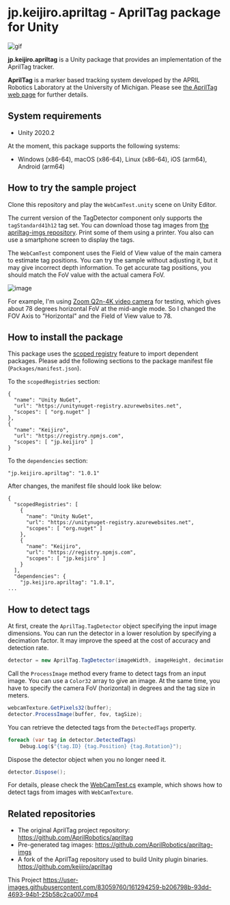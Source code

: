 
jp.keijiro.apriltag - AprilTag package for Unity
================================================

![gif](https://i.imgur.com/1iushmq.gif)

**jp.keijiro.apriltag** is a Unity package that provides an implementation of
the AprilTag tracker.

**AprilTag** is a marker based tracking system developed by the APRIL Robotics
Laboratory at the University of Michigan. Please see [the AprilTag web page]
for further details.

[the AprilTag web page]: https://april.eecs.umich.edu/software/apriltag

System requirements
-------------------

- Unity 2020.2

At the moment, this package supports the following systems:

- Windows (x86-64), macOS (x86-64), Linux (x86-64), iOS (arm64), Android (arm64)

How to try the sample project
-----------------------------

Clone this repository and play the `WebCamTest.unity` scene on Unity Editor.

The current version of the TagDetector component only supports the
`tagStandard41h12` tag set. You can download those tag images from
[the apriltag-imgs repository]. Print some of them using a printer. You also can
use a smartphone screen to display the tags.

[the apriltag-imgs repository]:
  https://github.com/AprilRobotics/apriltag-imgs/tree/master/tagStandard41h12

The `WebCamTest` component uses the Field of View value of the main camera to
estimate tag positions. You can try the sample without adjusting it, but it may
give incorrect depth information. To get accurate tag positions, you should
match the FoV value with the actual camera FoV.

![image](https://i.imgur.com/BUVHSnXl.jpg)

For example, I'm using [Zoom Q2n-4K video camera] for testing, which gives about
78 degrees horizontal FoV at the mid-angle mode. So I changed the FOV Axis to
"Horizontal" and the Field of View value to 78.

[Zoom Q2n-4K video camera]:
  https://zoomcorp.com/en/us/video-recorders/video-recorders/q2n-4k-handy-video-recorder/

How to install the package
--------------------------

This package uses the [scoped registry] feature to import dependent packages.
Please add the following sections to the package manifest file
(`Packages/manifest.json`).

To the `scopedRegistries` section:

```
{
  "name": "Unity NuGet",
  "url": "https://unitynuget-registry.azurewebsites.net",
  "scopes": [ "org.nuget" ]
},
{
  "name": "Keijiro",
  "url": "https://registry.npmjs.com",
  "scopes": [ "jp.keijiro" ]
}
```

To the `dependencies` section:

```
"jp.keijiro.apriltag": "1.0.1"
```

After changes, the manifest file should look like below:

```
{
  "scopedRegistries": [
    {
      "name": "Unity NuGet",
      "url": "https://unitynuget-registry.azurewebsites.net",
      "scopes": [ "org.nuget" ]
    },
    {
      "name": "Keijiro",
      "url": "https://registry.npmjs.com",
      "scopes": [ "jp.keijiro" ]
    }
  ],
  "dependencies": {
    "jp.keijiro.apriltag": "1.0.1",
...
```

[scoped registry]: https://docs.unity3d.com/Manual/upm-scoped.html

How to detect tags
------------------

At first, create the `AprilTag.TagDetector` object specifying the input image
dimensions. You can run the detector in a lower resolution by specifying a
decimation factor. It may improve the speed at the cost of accuracy and
detection rate.

```csharp
detector = new AprilTag.TagDetector(imageWidth, imageHeight, decimation);
```

Call the `ProcessImage` method every frame to detect tags from an input image.
You can use a `Color32` array to give an image. At the same time, you have to
specify the camera FoV (horizontal) in degrees and the tag size in meters.

```csharp
webcamTexture.GetPixels32(buffer);
detector.ProcessImage(buffer, fov, tagSize);
```

You can retrieve the detected tags from the `DetectedTags` property.

```csharp
foreach (var tag in detector.DetectedTags)
    Debug.Log($"{tag.ID} {tag.Position} {tag.Rotation}");
```

Dispose the detector object when you no longer need it.

```csharp
detector.Dispose();
```

For details, please check the [WebCamTest.cs] example, which shows how to
detect tags from images with `WebCamTexture`.

[WebCamTest.cs]: /Assets/WebcamTest.cs

Related repositories
--------------------

- The original AprilTag project repository:
  https://github.com/AprilRobotics/apriltag
- Pre-generated tag images:
  https://github.com/AprilRobotics/apriltag-imgs
- A fork of the AprilTag repository used to build Unity plugin binaries.
  https://github.com/keijiro/apriltag

This Project
https://user-images.githubusercontent.com/83059760/161294259-b206798b-93dd-4693-94b1-25b58c2ca007.mp4

